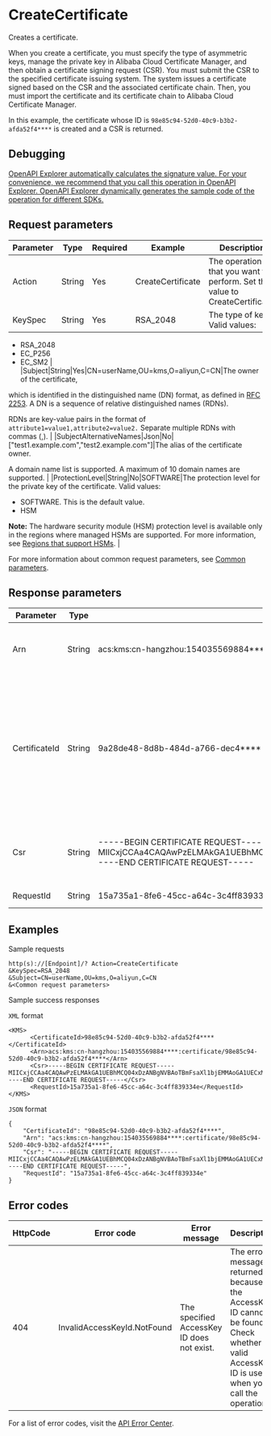 # CreateCertificate

Creates a certificate.

When you create a certificate, you must specify the type of asymmetric keys, manage the private key in Alibaba Cloud Certificate Manager, and then obtain a certificate signing request \(CSR\). You must submit the CSR to the specified certificate issuing system. The system issues a certificate signed based on the CSR and the associated certificate chain. Then, you must import the certificate and its certificate chain to Alibaba Cloud Certificate Manager.

In this example, the certificate whose ID is `98e85c94-52d0-40c9-b3b2-afda52f4****` is created and a CSR is returned.

## Debugging

[OpenAPI Explorer automatically calculates the signature value. For your convenience, we recommend that you call this operation in OpenAPI Explorer. OpenAPI Explorer dynamically generates the sample code of the operation for different SDKs.](https://api.aliyun.com/#product=Kms&api=CreateCertificate&type=RPC&version=2016-01-20)

## Request parameters

|Parameter|Type|Required|Example|Description|
|---------|----|--------|-------|-----------|
|Action|String|Yes|CreateCertificate|The operation that you want to perform. Set the value to CreateCertificate. |
|KeySpec|String|Yes|RSA\_2048|The type of keys. Valid values:

 -   RSA\_2048
-   EC\_P256
-   EC\_SM2 |
|Subject|String|Yes|CN=userName,OU=kms,O=aliyun,C=CN|The owner of the certificate,

 which is identified in the distinguished name \(DN\) format, as defined in [RFC 2253](https://tools.ietf.org/html/rfc2253?spm=a2c4g.11186623.2.13.265f1a1cGFCn3Q). A DN is a sequence of relative distinguished names \(RDNs\).

 RDNs are key-value pairs in the format of `attribute1=value1,attribute2=value2.` Separate multiple RDNs with commas \(,\). |
|SubjectAlternativeNames|Json|No|\["test1.example.com","test2.example.com"\]|The alias of the certificate owner.

 A domain name list is supported. A maximum of 10 domain names are supported. |
|ProtectionLevel|String|No|SOFTWARE|The protection level for the private key of the certificate. Valid values:

 -   SOFTWARE. This is the default value.
-   HSM

 **Note:** The hardware security module \(HSM\) protection level is available only in the regions where managed HSMs are supported. For more information, see [Regions that support HSMs](~~125803~~). |

For more information about common request parameters, see [Common parameters](~~69007~~).

## Response parameters

|Parameter|Type|Example|Description|
|---------|----|-------|-----------|
|Arn|String|acs:kms:cn-hangzhou:154035569884\*\*\*\*:certificate/98e85c94-52d0-40c9-b3b2-afda52f4\*\*\*\*|The Alibaba Cloud Resource Name \(ARN\). |
|CertificateId|String|9a28de48-8d8b-484d-a766-dec4\*\*\*\*|The ID of the certificate. It is the globally unique identifier \(GUID\) of the certificate in Alibaba Cloud Certificate Manager. |
|Csr|String|-----BEGIN CERTIFICATE REQUEST-----MIICxjCCAa4CAQAwPzELMAkGA1UEBhMCQ04xDzANBgNVBAoTBmFsaXl1bjEMMAoGA1UECxMDa21zMREwDwY\*\*\*\*-----END CERTIFICATE REQUEST-----|The CSR returned in the Privacy Enhanced Mail \(PEM\) format. |
|RequestId|String|15a735a1-8fe6-45cc-a64c-3c4ff839334e|The ID of the request. |

## Examples

Sample requests

```
http(s)://[Endpoint]/? Action=CreateCertificate
&KeySpec=RSA_2048
&Subject=CN=userName,OU=kms,O=aliyun,C=CN
&<Common request parameters>
```

Sample success responses

`XML` format

```
<KMS>
	  <CertificateId>98e85c94-52d0-40c9-b3b2-afda52f4****</CertificateId>
	  <Arn>acs:kms:cn-hangzhou:154035569884****:certificate/98e85c94-52d0-40c9-b3b2-afda52f4****</Arn>
	  <Csr>-----BEGIN CERTIFICATE REQUEST-----MIICxjCCAa4CAQAwPzELMAkGA1UEBhMCQ04xDzANBgNVBAoTBmFsaXl1bjEMMAoGA1UECxMDa21zMREwDwY****-----END CERTIFICATE REQUEST-----</Csr>
	  <RequestId>15a735a1-8fe6-45cc-a64c-3c4ff839334e</RequestId>
</KMS>
```

`JSON` format

```
{
	"CertificateId": "98e85c94-52d0-40c9-b3b2-afda52f4****",
	"Arn": "acs:kms:cn-hangzhou:154035569884****:certificate/98e85c94-52d0-40c9-b3b2-afda52f4****",
	"Csr": "-----BEGIN CERTIFICATE REQUEST-----MIICxjCCAa4CAQAwPzELMAkGA1UEBhMCQ04xDzANBgNVBAoTBmFsaXl1bjEMMAoGA1UECxMDa21zMREwDwY****-----END CERTIFICATE REQUEST-----",
	"RequestId": "15a735a1-8fe6-45cc-a64c-3c4ff839334e"
}
```

## Error codes

|HttpCode|Error code|Error message|Description|
|--------|----------|-------------|-----------|
|404|InvalidAccessKeyId.NotFound|The specified AccessKey ID does not exist.|The error message returned because the AccessKey ID cannot be found. Check whether a valid AccessKey ID is used when you call the operation.|

For a list of error codes, visit the [API Error Center](https://error-center.alibabacloud.com/status/product/Kms).

